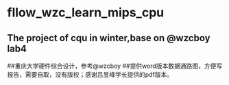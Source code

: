 # fllow_wzc_learn_mips_cpu
## The project of cqu in winter,base on @wzcboy lab4
##重庆大学硬件综合设计，参考@wzcboy
##提供word版本数据通路图，方便写报告，需要自取，没有版权；感谢吕昱峰学长提供的pdf版本。
